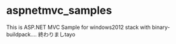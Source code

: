# aspnetmvc_samples
This is ASP.NET MVC Sample for windows2012 stack with binary-buildpack....
終わりましtayo
